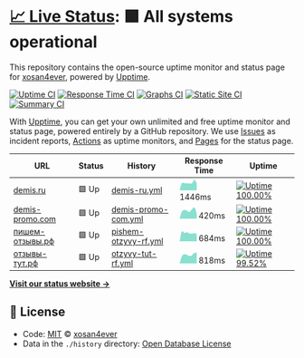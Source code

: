 # [📈 Live Status](https://xosan4ever.github.io/upptime): <!--live status--> **🟩 All systems operational**

This repository contains the open-source uptime monitor and status page for [xosan4ever](https://xosan4ever.github.io/upptime), powered by [Upptime](https://github.com/upptime/upptime).

[![Uptime CI](https://github.com/koj-co/upptime/workflows/Uptime%20CI/badge.svg)](https://github.com/koj-co/upptime/actions?query=workflow%3A%22Uptime+CI%22)
[![Response Time CI](https://github.com/koj-co/upptime/workflows/Response%20Time%20CI/badge.svg)](https://github.com/koj-co/upptime/actions?query=workflow%3A%22Response+Time+CI%22)
[![Graphs CI](https://github.com/koj-co/upptime/workflows/Graphs%20CI/badge.svg)](https://github.com/koj-co/upptime/actions?query=workflow%3A%22Graphs+CI%22)
[![Static Site CI](https://github.com/koj-co/upptime/workflows/Static%20Site%20CI/badge.svg)](https://github.com/koj-co/upptime/actions?query=workflow%3A%22Static+Site+CI%22)
[![Summary CI](https://github.com/koj-co/upptime/workflows/Summary%20CI/badge.svg)](https://github.com/koj-co/upptime/actions?query=workflow%3A%22Summary+CI%22)

With [Upptime](https://upptime.js.org), you can get your own unlimited and free uptime monitor and status page, powered entirely by a GitHub repository. We use [Issues](https://github.com/xosan4ever/upptime/issues) as incident reports, [Actions](https://github.com/xosan4ever/upptime/actions) as uptime monitors, and [Pages](https://xosan4ever.github.io/upptime) for the status page.

<!--start: status pages-->
<!-- This summary is generated by Upptime (https://github.com/upptime/upptime) -->
<!-- Do not edit this manually, your changes will be overwritten -->

| URL                                                         | Status | History                                                                                                   | Response Time                                                                         | Uptime                                                                                                                                                                                                                                 |
| ----------------------------------------------------------- | ------ | --------------------------------------------------------------------------------------------------------- | ------------------------------------------------------------------------------------- | -------------------------------------------------------------------------------------------------------------------------------------------------------------------------------------------------------------------------------------- |
| [demis.ru](https://www.demis.ru/)                           | 🟩 Up  | [demis-ru.yml](https://github.com/xosan4ever/upptime/commits/master/history/demis-ru.yml)                 | <img alt="Response time graph" src="./graphs/demis-ru.png" height="20"> 1446ms        | [![Uptime 100.00%](https://img.shields.io/endpoint?url=https%3A%2F%2Fraw.githubusercontent.com%2Fxosan4ever%2Fupptime%2Fmaster%2Fapi%2Fdemis-ru%2Fuptime.json)](https://xosan4ever.github.io/upptime/history/demis-ru)                 |
| [demis-promo.com](https://demis-promo.com/)                 | 🟩 Up  | [demis-promo-com.yml](https://github.com/xosan4ever/upptime/commits/master/history/demis-promo-com.yml)   | <img alt="Response time graph" src="./graphs/demis-promo-com.png" height="20"> 420ms  | [![Uptime 100.00%](https://img.shields.io/endpoint?url=https%3A%2F%2Fraw.githubusercontent.com%2Fxosan4ever%2Fupptime%2Fmaster%2Fapi%2Fdemis-promo-com%2Fuptime.json)](https://xosan4ever.github.io/upptime/history/demis-promo-com)   |
| [пишем-отзывы.рф](https://xn----dtbhjczpd6a7cybb.xn--p1ai/) | 🟩 Up  | [pishem-otzyvy-rf.yml](https://github.com/xosan4ever/upptime/commits/master/history/pishem-otzyvy-rf.yml) | <img alt="Response time graph" src="./graphs/pishem-otzyvy-rf.png" height="20"> 684ms | [![Uptime 100.00%](https://img.shields.io/endpoint?url=https%3A%2F%2Fraw.githubusercontent.com%2Fxosan4ever%2Fupptime%2Fmaster%2Fapi%2Fpishem-otzyvy-rf%2Fuptime.json)](https://xosan4ever.github.io/upptime/history/pishem-otzyvy-rf) |
| [отзывы-тут.рф](https://xn----ctbo1audah2eb.xn--p1ai/)      | 🟩 Up  | [otzyvy-tut-rf.yml](https://github.com/xosan4ever/upptime/commits/master/history/otzyvy-tut-rf.yml)       | <img alt="Response time graph" src="./graphs/otzyvy-tut-rf.png" height="20"> 818ms    | [![Uptime 99.52%](https://img.shields.io/endpoint?url=https%3A%2F%2Fraw.githubusercontent.com%2Fxosan4ever%2Fupptime%2Fmaster%2Fapi%2Fotzyvy-tut-rf%2Fuptime.json)](https://xosan4ever.github.io/upptime/history/otzyvy-tut-rf)        |

<!--end: status pages-->

[**Visit our status website →**](https://xosan4ever.github.io/upptime)

## 📄 License

- Code: [MIT](./LICENSE) © [xosan4ever](https://xosan4ever.github.io/upptime)
- Data in the `./history` directory: [Open Database License](https://opendatacommons.org/licenses/odbl/1-0/)
